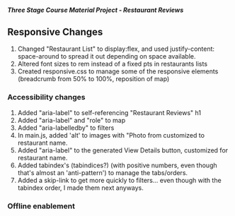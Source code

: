 
#### _Three Stage Course Material Project - Restaurant Reviews_

## Responsive Changes

1. Changed "Restaurant List" to display:flex, and used justify-content: space-around to spread it out depending on space available.
2. Altered font sizes to rem instead of a fixed pts in restaurants lists
3. Created responsive.css to manage some of the responsive elements (breadcrumb from 50% to 100%, reposition of map)

### Accessibility changes

1. Added "aria-label" to self-referencing "Restaurant Reviews" h1
2. Added "aria-label" and "role" to map
3. Added "aria-labelledby" to filters
4. In main.js, added 'alt' to images with "Photo from customized to restaurant name.
5. Added "aria-label" to the generated View Details button, customized for restaurant name.
6. Added tabindex's (tabindices?) (with positive numbers, even though that's almost an 'anti-pattern') to manage the tabs/orders.
6. Added a skip-link to get more quickly to filters... even though with the tabindex order, I made them next anyways.

### Offline enablement

